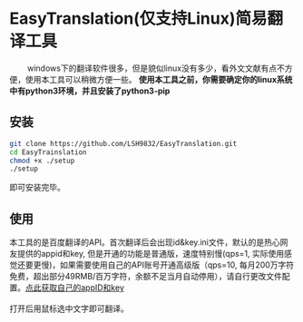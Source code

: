 # EasyTranslation(仅支持Linux)简易翻译工具
&nbsp;&nbsp;&nbsp;&nbsp;&nbsp;&nbsp;&nbsp;&nbsp;windows下的翻译软件很多，但是貌似linux没有多少，看外文文献有点不方便，使用本工具可以稍微方便一些。
<strong>使用本工具之前，你需要确定你的linux系统中有python3环境，并且安装了python3-pip</strong>

## 安装
```bash
git clone https://github.com/LSH9832/EasyTranslation.git
cd EasyTrainslation
chmod +x ./setup
./setup
```
即可安装完毕。
## 使用
本工具的是百度翻译的API。首次翻译后会出现id&key.ini文件，默认的是热心网友提供的appid和key, 但是开通的功能是普通版，速度特别慢(qps=1, 实际使用感觉还要更慢)，如果需要使用自己的API账号开通高级版（qps=10, 每月200万字符免费，超出部分49RMB/百万字符，余额不足当月自动停用），请自行更改文件配置。<a href='https://api.fanyi.baidu.com/product/11'>点此获取自己的appID和key</a><br><br>
打开后用鼠标选中文字即可翻译。
